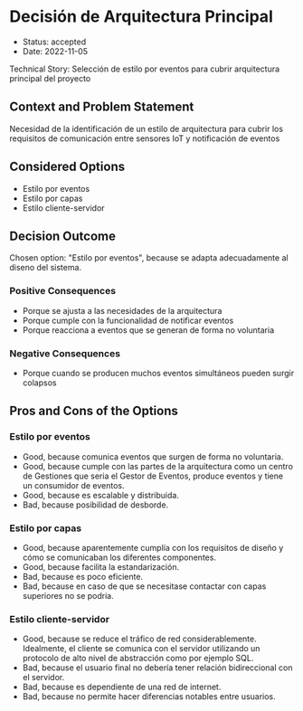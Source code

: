 # Decisión de Arquitectura Principal

* Status: accepted
* Date: 2022-11-05

Technical Story: Selección de estilo por eventos para cubrir arquitectura principal del proyecto

## Context and Problem Statement

Necesidad de la identificación de un estilo de arquitectura para cubrir los requisitos de comunicación entre sensores IoT y notificación de eventos

## Considered Options

* Estilo por eventos
* Estilo por capas
* Estilo cliente-servidor

## Decision Outcome

Chosen option: "Estilo por eventos", because se adapta adecuadamente al diseno del sistema.

### Positive Consequences

* Porque se ajusta a las necesidades de la arquitectura
* Porque cumple con la funcionalidad de notificar eventos
* Porque reacciona a eventos que se generan de forma no voluntaria

### Negative Consequences

* Porque cuando se producen muchos eventos simultáneos pueden surgir colapsos

## Pros and Cons of the Options

### Estilo por eventos

* Good, because comunica eventos que surgen de forma no voluntaria.
* Good, because cumple con las partes de la arquitectura como un centro de Gestiones que seria el Gestor de Eventos, produce eventos y tiene un consumidor de eventos.
* Good, because es escalable y distribuida.
* Bad, because posibilidad de desborde.

### Estilo por capas

* Good, because aparentemente cumplía con los requisitos de diseño y cómo se comunicaban los diferentes componentes.
* Good, because facilita la estandarización.
* Bad, because es poco eficiente.
* Bad, because en caso de que se necesitase contactar con capas superiores no se podria.

### Estilo cliente-servidor

* Good, because se reduce el tráfico de red considerablemente. Idealmente, el cliente se comunica con el servidor utilizando un protocolo de alto nivel de abstracción como por ejemplo SQL.
* Bad, because el usuario final no debería tener relación bidireccional con el servidor.
* Bad, because es dependiente de una red de internet.
* Bad, because no permite hacer diferencias notables entre usuarios.
